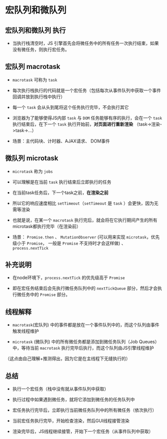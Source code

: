 # 宏队列和微队列

## 宏队列和微队列 执行

*   当执行栈清空时，JS 引擎首先会将微任务中的所有任务一次执行结束，如果没有微任务，则执行宏任务。

## 宏队列 macrotask

*   `macrotask` 可称为 `task`

*   每次执行栈执行的代码就是一个宏任务（包括每次从事件队列中获取一个事件回调并放到执行栈中执行）

*   每一个 `task` 会从头到尾将这个任务执行完毕，不会执行其它

*   浏览器为了能够使得JS内部 `task` 与 `DOM` 任务能够有序的执行，会在一个 `task` 执行结束后，在下一个 `task` 执行开始前，**对页面进行重新渲染** （task->渲染->task->...）

*   场景：主代码块、计时器、AJAX请求、 DOM事件

## 微队列 microtask

*   `microtask` 称为 `jobs`

*   可以理解是在当前 `task` 执行结束后立即执行的任务

*   在当前task任务后，下一个task之前，**在渲染之前**

*   所以它的响应速度相比 `setTimeout`（`setTimeout` 是 `task` ）会更快，因为无需等渲染

*   也就是说，在某一个 `macrotask` 执行完后，就会将在它执行期间产生的所有microtask都执行完毕（在渲染前）

*   场景： `Promise.then` 、 `MutationObserver` (可以用来实现 `microtask`，优先级小于 `Promise`， 一般是 `Promise` 不支持时才会这样做) 、 `process.nextTick`

## 补充说明

*   在node环境下，`process.nextTick` 的优先级高于 `Promise`

*   即在宏任务结束后会先执行微任务队列中的 `nextTickQueue` 部分，然后才会执行微任务中的 `Promise` 部分。

## 线程解释

*   `macrotask`(宏队列) 中的事件都是放在一个事件队列中的，而这个队列由事件触发线程维护

*   `microtask` (微队列) 中的所有微任务都是添加到微任务队列（Job Queues）中，等待当前 `macrotask` 执行完毕后执行，而这个队列由JS引擎线程维护

（这点由自己理解+推测得出，因为它是在主线程下无缝执行的）

## 总结

*   执行一个宏任务（栈中没有就从事件队列中获取）

*   执行过程中如果遇到微任务，就将它添加到微任务的任务队列中

*   宏任务执行完毕后，立即执行当前微任务队列中的所有微任务（依次执行）

*   当前宏任务执行完毕，开始检查渲染，然后GUI线程接管渲染

*   渲染完毕后，JS线程继续接管，开始下一个宏任务（从事件队列中获取）
